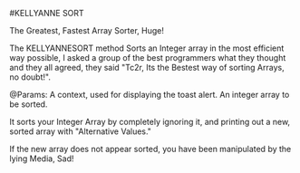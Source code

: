 #KELLYANNE SORT

The Greatest, Fastest Array Sorter, Huge!
 
The KELLYANNESORT method Sorts an Integer array in the most efficient way possible, I asked a group of the best programmers what they thought and they all agreed, they said "Tc2r, Its the Bestest way of sorting Arrays, no doubt!".

@Params: 
A context, used for displaying the toast alert. 
An integer array to be sorted. 


It sorts your Integer Array by completely ignoring it, and printing out a new, sorted array with "Alternative Values."

If the new array does not appear sorted, you have been manipulated by the lying Media, Sad!
 
